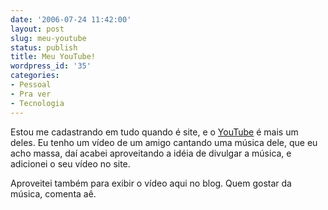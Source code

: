 ```yaml
---
date: '2006-07-24 11:42:00'
layout: post
slug: meu-youtube
status: publish
title: Meu YouTube!
wordpress_id: '35'
categories:
- Pessoal
- Pra ver
- Tecnologia
---
```


Estou me cadastrando em tudo quando é site, e o [YouTube](http://www.youtube.com/) é mais um deles. Eu tenho um vídeo de um amigo cantando uma música dele, que eu acho massa, daí acabei aproveitando a idéia de divulgar a música, e adicionei o seu vídeo no site.

Aproveitei também para exibir o vídeo aqui no blog. Quem gostar da música, comenta aê.




